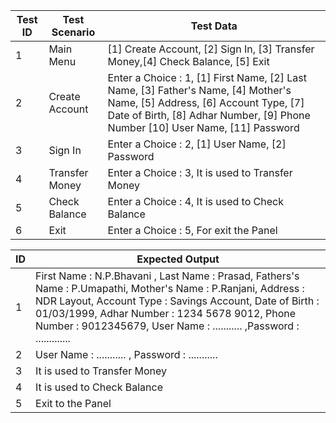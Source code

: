 | Test ID |     Test Scenario     |     Test Data     |
| ------- | --------------------- | ----------------- |
|    1    |       Main Menu       | [1] Create Account, [2] Sign In, [3] Transfer Money,[4] Check Balance, [5] Exit |
|    2    |     Create Account    | Enter a Choice : 1, [1] First Name, [2] Last Name, [3] Father's Name, [4] Mother's Name, [5]  Address, [6] Account Type, [7] Date of Birth, [8] Adhar Number, [9] Phone Number [10] User Name, [11] Password |
|    3    |        Sign In        | Enter a Choice : 2, [1] User Name, [2] Password |
|    4    |    Transfer Money     | Enter a Choice : 3, It is used to Transfer Money |
|    5    |     Check Balance     | Enter a Choice : 4, It is used to Check Balance |
|    6    |          Exit         | Enter a Choice : 5, For exit the Panel |

|  ID  |     Expected Output     |
| ---- | ----------------------- |
|   1  | First Name : N.P.Bhavani , Last Name : Prasad, Fathers's Name : P.Umapathi, Mother's Name : P.Ranjani, Address : NDR Layout, Account Type : Savings Account, Date of Birth : 01/03/1999, Adhar Number : 1234 5678 9012, Phone Number : 9012345679, User Name : ........... ,Password : ............. |
|   2  | User Name : ........... , Password : ........... |
|   3  | It is used to Transfer Money |
|   4  | It is used to Check Balance |
|   5  | Exit to the Panel |

